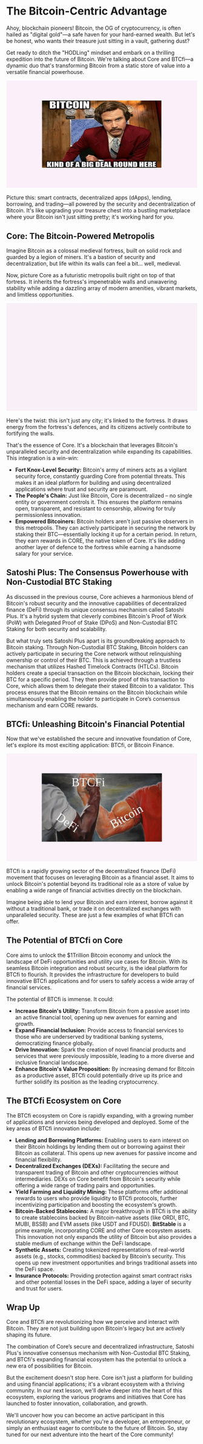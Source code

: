# The Bitcoin-Centric Advantage

Ahoy, blockchain pioneers! Bitcoin, the OG of cryptocurrency, is often hailed as "digital gold"—a safe haven for your hard-earned wealth. But let's be honest, who wants their treasure just sitting in a vault, gathering dust?

Get ready to ditch the "HODLing" mindset and embark on a thrilling expedition into the future of Bitcoin. We're talking about Core and BTCfi—a dynamic duo that's transforming Bitcoin from a static store of value into a versatile financial powerhouse.

![img-1](https://github.com/0xmetaschool/Learning-Projects/blob/main/assests_for_all/Core%20C2%20assets%20-%20Start%20Building%20on%20Core/Core%20C2%20L2%20Image%201.webp?raw=true)

Picture this: smart contracts, decentralized apps (dApps), lending, borrowing, and trading—all powered by the security and decentralization of Bitcoin. It's like upgrading your treasure chest into a bustling marketplace where your Bitcoin isn't just sitting pretty; it's working hard for you.

## Core: The Bitcoin-Powered Metropolis

Imagine Bitcoin as a colossal medieval fortress, built on solid rock and guarded by a legion of miners. It's a bastion of security and decentralization, but life within its walls can feel a bit... well, medieval.

Now, picture Core as a futuristic metropolis built right on top of that fortress. It inherits the fortress's impenetrable walls and unwavering stability while adding a dazzling array of modern amenities, vibrant markets, and limitless opportunities.

![img2](https://github.com/0xmetaschool/Learning-Projects/blob/main/assests_for_all/Core%20C2%20assets%20-%20Start%20Building%20on%20Core/Core%20C2%20L2%20Image%202.webp?raw=true)

Here's the twist: this isn't just any city; it's linked to the fortress. It draws energy from the fortress's defences, and its citizens actively contribute to fortifying the walls.

That's the essence of Core. It's a blockchain that leverages Bitcoin's unparalleled security and decentralization while expanding its capabilities. This integration is a win-win:

- **Fort Knox-Level Security:** Bitcoin's army of miners acts as a vigilant security force, constantly guarding Core from potential threats. This makes it an ideal platform for building and using decentralized applications where trust and security are paramount.
- **The People's Chain:** Just like Bitcoin, Core is decentralized – no single entity or government controls it. This ensures the platform remains open, transparent, and resistant to censorship, allowing for truly permissionless innovation.
- **Empowered Bitcoiners:** Bitcoin holders aren't just passive observers in this metropolis. They can actively participate in securing the network by staking their BTC—essentially locking it up for a certain period. In return, they earn rewards in CORE, the native token of Core. It's like adding another layer of defence to the fortress while earning a handsome salary for your service.

## Satoshi Plus: The Consensus Powerhouse with Non-Custodial BTC Staking

As discussed in the previous course, Core achieves a harmonious blend of Bitcoin's robust security and the innovative capabilities of decentralized finance (DeFi) through its unique consensus mechanism called Satoshi Plus. It's a hybrid system that cleverly combines Bitcoin's Proof of Work (PoW) with Delegated Proof of Stake (DPoS) and Non-Custodial BTC Staking for both security and scalability.

But what truly sets Satoshi Plus apart is its groundbreaking approach to Bitcoin staking. Through Non-Custodial BTC Staking, Bitcoin holders can actively participate in securing the Core network without relinquishing ownership or control of their BTC. This is achieved through a trustless mechanism that utilizes Hashed Timelock Contracts (HTLCs). Bitcoin holders create a special transaction on the Bitcoin blockchain, locking their BTC for a specific period. They then provide proof of this transaction to Core, which allows them to delegate their staked Bitcoin to a validator. This process ensures that the Bitcoin remains on the Bitcoin blockchain while simultaneously enabling the holder to participate in Core’s consensus mechanism and earn CORE rewards.

## BTCfi: Unleashing Bitcoin's Financial Potential

Now that we've established the secure and innovative foundation of Core, let's explore its most exciting application: BTCfi, or Bitcoin Finance.

![img3](https://github.com/0xmetaschool/Learning-Projects/blob/main/assests_for_all/Core%20C2%20assets%20-%20Start%20Building%20on%20Core/Core%20C2%20L2%20Image%203.webp?raw=true)

BTCfi is a rapidly growing sector of the decentralized finance (DeFi) movement that focuses on leveraging Bitcoin as a financial asset. It aims to unlock Bitcoin's potential beyond its traditional role as a store of value by enabling a wide range of financial activities directly on the blockchain.

Imagine being able to lend your Bitcoin and earn interest, borrow against it without a traditional bank, or trade it on decentralized exchanges with unparalleled security. These are just a few examples of what BTCfi can offer.

## The Potential of BTCfi on Core

Core aims to unlock the $1Trillion Bitcoin economy and unlock the landscape of DeFi opportunities and utility use cases for Bitcoin. With its seamless Bitcoin integration and robust security, is the ideal platform for BTCfi to flourish. It provides the infrastructure for developers to build innovative BTCfi applications and for users to safely access a wide array of financial services.

The potential of BTCfi is immense. It could:

- **Increase Bitcoin's Utility:** Transform Bitcoin from a passive asset into an active financial tool, opening up new avenues for earning and growth.
- **Expand Financial Inclusion:** Provide access to financial services to those who are underserved by traditional banking systems, democratizing finance globally.
- **Drive Innovation:** Spark the creation of novel financial products and services that were previously impossible, leading to a more diverse and inclusive financial landscape.
- **Enhance Bitcoin's Value Proposition:** By increasing demand for Bitcoin as a productive asset, BTCfi could potentially drive up its price and further solidify its position as the leading cryptocurrency.

## The BTCfi Ecosystem on Core

The BTCfi ecosystem on Core is rapidly expanding, with a growing number of applications and services being developed and deployed. Some of the key areas of BTCfi innovation include:

- **Lending and Borrowing Platforms:** Enabling users to earn interest on their Bitcoin holdings by lending them out or borrowing against their Bitcoin as collateral. This opens up new avenues for passive income and financial flexibility.
- **Decentralized Exchanges (DEXs):** Facilitating the secure and transparent trading of Bitcoin and other cryptocurrencies without intermediaries. DEXs on Core benefit from Bitcoin's security while offering a wide range of trading pairs and opportunities.
- **Yield Farming and Liquidity Mining:** These platforms offer additional rewards to users who provide liquidity to BTCfi protocols, further incentivizing participation and boosting the ecosystem's growth.
- **Bitcoin-Backed Stablecoins:** A major breakthrough in BTCfi is the ability to create stablecoins backed by Bitcoin-native assets (like ORDI, BTC, MUBI, BSSB) and EVM assets (like USDT and FDUSD). **BitStable** is a prime example, incorporating CORE and other Core ecosystem assets. This innovation not only expands the utility of Bitcoin but also provides a stable medium of exchange within the DeFi landscape.
- **Synthetic Assets:** Creating tokenized representations of real-world assets (e.g., stocks, commodities) backed by Bitcoin’s security. This opens up new investment opportunities and brings traditional assets into the DeFi space.
- **Insurance Protocols:** Providing protection against smart contract risks and other potential losses in the DeFi space, adding a layer of security and trust for users.

## Wrap Up

Core and BTCfi are revolutionizing how we perceive and interact with Bitcoin. They are not just building upon Bitcoin's legacy but are actively shaping its future.

The combination of Core’s secure and decentralized infrastructure, Satoshi Plus's innovative consensus mechanism with Non-Custodial BTC Staking, and BTCfi's expanding financial ecosystem has the potential to unlock a new era of possibilities for Bitcoin.

But the excitement doesn't stop here. Core isn't just a platform for building and using financial applications; it's a vibrant ecosystem with a thriving community. In our next lesson, we'll delve deeper into the heart of this ecosystem, exploring the various programs and initiatives that Core has launched to foster innovation, collaboration, and growth.

We'll uncover how you can become an active participant in this revolutionary ecosystem, whether you're a developer, an entrepreneur, or simply an enthusiast eager to contribute to the future of Bitcoin. So, stay tuned for our next adventure into the heart of the Core community!
